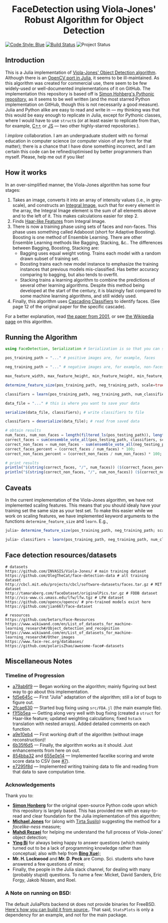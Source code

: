 <h1 align="center">
   FaceDetection using Viola-Jones' Robust Algorithm for Object Detection
</h1>

[![Code Style: Blue][code-style-img]][code-style-url] [![Build Status](https://travis-ci.com/jakewilliami/FaceDetection.jl.svg?branch=master)](https://travis-ci.com/jakewilliami/FaceDetection.jl) ![Project Status](https://img.shields.io/badge/status-maturing-green)

## Introduction

This is a Julia implementation of [Viola-Jones' Object Detection algorithm](http://citeseerx.ist.psu.edu/viewdoc/summary?doi=10.1.1.10.6807).  Although there is an [OpenCV port in Julia](https://github.com/JuliaOpenCV/OpenCV.jl), it seems to be ill-maintained.  As this algorithm was created for commercial use, there seem to be few widely-used or well-documented implementations of it on GitHub.  The implementation this repository is based off is [Simon Hohberg's Pythonic repository](https://github.com/Simon-Hohberg/Viola-Jones), as it seems to be well written (and the most starred Python implementation on GitHub, though this is not necessarily a good measure). Julia and Python alike are easy to read and write in &mdash; my thinking was that this would be easy enough to replicate in Julia, except for Pythonic classes, where I would have to use `struct`s (or at least easier to replicate from than, for example, [C++](https://github.com/alexdemartos/ViolaAndJones) or [JS](https://github.com/foo123/HAAR.js) &mdash; two other highly-starred repositories.).

I *implore* collaboration.  I am an undergraduate student with no formal education in computer science (or computer vision of any form for that matter); there is a chance that I have done something incorrect, and I am certain this code can be refined/optimised by better programmers than myself.  Please, help me out if you like!

## How it works

In an over-simplified manner, the Viola-Jones algorithm has some four stages:

 1. Takes an image, converts it into an array of intensity values (i.e., in grey-scale), and constructs an [Integral Image](https://en.wikipedia.org/wiki/Summed-area_table), such that for every element in the array, the Integral Image element is the sum of all elements above and to the left of it.  This makes calculations easier for step 2.
 2. Finds [Haar-like Features](https://en.wikipedia.org/wiki/Haar-like_feature) from Integral Image.
 3. There is now a training phase using sets of faces and non-faces.  This phase uses something called Adaboost (short for Adaptive Boosting).  Boosting is one method of Ensemble Learning. There are other Ensemble Learning methods like Bagging, Stacking, &c.. The differences between Bagging, Boosting, Stacking are:
      - Bagging uses equal weight voting. Trains each model with a random drawn subset of training set.
      - Boosting trains each new model instance to emphasize the training instances that previous models mis-classified. Has better accuracy comparing to bagging, but also tends to overfit.
      - Stacking trains a learning algorithm to combine the predictions of several other learning algorithms.
  Despite this method being developed at the start of the century, it is blazingly fast compared to some machine learning algorithms, and still widely used.
 4. Finally, this algorithm uses [Cascading Classifiers](https://en.wikipedia.org/wiki/Cascading_classifiers) to identify faces.  (See page 12 of the original paper for the specific cascade).
 
For a better explanation, read [the paper from 2001](http://citeseerx.ist.psu.edu/viewdoc/summary?doi=10.1.1.10.6807), or see [the Wikipedia page](https://en.wikipedia.org/wiki/Viola%E2%80%93Jones_object_detection_framework) on this algorithm.

## Running the Algorithm

```julia
using FaceDetection, Serialization # Serialization is so that you can save your results

pos_training_path = "..." # positive images are, for example, faces

neg_training_path = "..." # negative images are, for example, non-faces.  However, the Viola-Jones algorithm is for object detection, not just for face detection

max_feature_width, max_feature_height, min_feature_height, min_feature_width, min_size_img = (1, 2, 3, 4) # or use the function to select reasonable sized feature parameters given your maximum image size (see below)

determine_feature_size(pos_training_path, neg_training_path, scale=true, scale_up=(200, 200))

classifiers = learn(pos_training_path, neg_training_path, num_classifiers, min_feature_height, max_feature_height, min_feature_width, max_feature_width, scale=true, scale_up=(200, 200)) # get classifiers/features from your training data

data_file = "..." # this is where you want to save your data

serialize(data_file, classifiers); # write classifiers to file

classifiers = deserialize(data_file); # read from saved data

# obtain results
num_faces, num_non_faces = length(filtered_ls(pos_testing_path)), length(filtered_ls(neg_testing_path));
correct_faces = sum(ensemble_vote_all(pos_testing_path, classifiers, scale=true, scale_up=(200, 200)));
correct_non_faces = num_non_faces - sum(ensemble_vote_all(neg_testing_path, classifiers, scale=true, scale_up=(200, 200)));
correct_faces_percent = (correct_faces / num_faces) * 100;
correct_non_faces_percent = (correct_non_faces / num_non_faces) * 100;

# print results
println("$(string(correct_faces, "/", num_faces)) ($(correct_faces_percent) %) of positive images were correctly identified.")
println("$(string(correct_non_faces, "/", num_non_faces)) ($(correct_non_faces_percent) %) of positive images were correctly identified.")
```

## Caveats

In the current implementation of the Viola-Jones algorithm, we have not implemented scaling features.  This means that you should idealy have your training set the same size as your test set.  To make this easier while we work on scaling features, we have implemented keyword arguments to the functions `determine_feature_size` and `learn`.  E.g.,
```julia
julia> determine_feature_size(pos_training_path, neg_training_path; scale = true, scale_to = (200, 200))

julia> classifiers = learn(pos_training_path, neg_training_path, num_classifiers, min_feature_height, max_feature_height, min_feature_width, max_feature_width; scale = true, scale_to = (200, 200))
```

## Face detection resources/datasets
```
# datasets
https://github.com/INVASIS/Viola-Jones/ # main training dataset
https://github.com/OlegTheCat/face-detection-data # alt training dataset
http://cbcl.mit.edu/projects/cbcl/software-datasets/faces.tar.gz # MIT dataset
http://tamaraberg.com/faceDataset/originalPics.tar.gz # FDDB dataset
http://vis-www.cs.umass.edu/lfw/lfw.tgz # LFW dataset
https://github.com/opencv/opencv/ # pre-trained models exist here
https://github.com/jian667/face-dataset

# resources
https://github.com/betars/Face-Resources
https://www.wikiwand.com/en/List_of_datasets_for_machine-learning_research#/Object_detection_and_recognition
https://www.wikiwand.com/en/List_of_datasets_for_machine-learning_research#/Other_images
https://www.face-rec.org/databases/
https://github.com/polarisZhao/awesome-face#-datasets
```

## Miscellaneous Notes

### Timeline of Progression

 - [a79ab6f9](https://github.com/jakewilliami/FaceDetection.jl/commit/a79ab6f9) &mdash; Began working on the algorithm; mainly figuring out best way to go about this implementation.
 - [fd5e645c](https://github.com/jakewilliami/FaceDetection.jl/commit/fd5e645c) &mdash; First "Julia" adaptation of the algorithm; still a *lot* of bugs to figure out.
 - [2fcae630](https://github.com/jakewilliami/FaceDetection.jl/commit/2fcae630) &mdash; Started bug fixing using `src/FDA.jl` (the main example file).
 - [f1f5b5ea](https://github.com/jakewilliami/FaceDetection.jl/commit/f1f5b5ea) &mdash; Getting along very well with bug fixing (created a `struct` for Haar-like feature; updated weighting calculations; fixed `hstack` translation with nested arrays).  Added detailed comments on each function.
 - [a9e10eb4](https://github.com/jakewilliami/FaceDetection.jl/commit/a9e10eb4) &mdash; First working draft of the algorithm (without image reconstruction)!
 - [6b35f6d5](https://github.com/jakewilliami/FaceDetection.jl/commit/6b35f6d5) &mdash; Finally, the algorithm works as it should.  Just enhancements from here on out.
 - [854bba32](https://github.com/jakewilliami/FaceDetection.jl/commit/854bba32) and [655e0e14](https://github.com/jakewilliami/FaceDetection.jl/commit/655e0e14) &mdash; Implemented facelike scoring and wrote score data to CSV (see [#7](https://github.com/jakewilliami/FaceDetection.jl/issues/7)).
 - [e7295f8d](https://github.com/jakewilliami/FaceDetection.jl/commit/e7295f8d) &mdash; Implemented writing training data to file and reading from that data to save computation time.

### Acknowledgements

Thank you to:

 - [**Simon Honberg**](https://github.com/Simon-Hohberg) for the original open-source Python code upon which this repository is largely based.  This has provided me with an easy-to-read and clear foundation for the Julia implementation of this algorithm;
 - [**Michael Jones**](https://www.merl.com/people/mjones) for (along with [Tirta Susilo](https://people.wgtn.ac.nz/tirta.susilo)) suggesting the method for a *facelike-ness* measure;
 - [**Mahdi Rezaei**](https://environment.leeds.ac.uk/staff/9408/dr-mahdi-rezaei) for helping me understand the full process of Viola-Jones' object detection;
 - [**Ying Bi**](https://ecs.wgtn.ac.nz/Main/GradYingBi) for always being happy to answer questions (which mainly turned out to be a lack of programming knowledge rather than conceptual; also with help from [**Bing Xue**](https://homepages.ecs.vuw.ac.nz/~xuebing/index.html));
 - **Mr. H. Lockwood** and **Mr. D. Peck** are Comp. Sci. students who have answered a few questions of mine;
 - Finally, the people in the Julia slack channel, for dealing with many (probably stupid) questions.  To name a few: Micket, David Sanders, Eric Forgy, Jakob Nissen, and Roel.

### A Note on running on BSD:

The default JuliaPlots backend `GR` does not provide binaries for FreeBSD.  [Here's how you can build it from source.](https://github.com/jheinen/GR.jl/issues/268#issuecomment-584389111).  That said, `StatsPlots` is only a dependency for an example, and not for the main package.


[code-style-img]: https://img.shields.io/badge/code%20style-blue-4495d1.svg
[code-style-url]: https://github.com/invenia/BlueStyle
